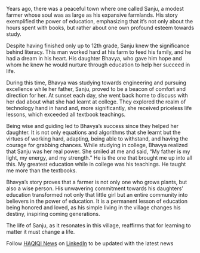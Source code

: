 Years ago, there was a peaceful town where one called Sanju, a modest farmer whose soul was as large as his expansive farmlands. His story exemplified the power of education, emphasizing that it’s not only about the hours spent with books, but rather about one own profound esteem towards study.

Despite having finished only up to 12th grade, Sanju knew the significance behind literacy. This man worked hard at his farm to feed his family, and he had a dream in his heart. His daughter Bhavya, who gave him hope and whom he knew he would nurture through education to help her succeed in life.

During this time, Bhavya was studying towards engineering and pursuing excellence while her father, Sanju, proved to be a beacon of comfort and direction for her. At sunset each day, she went back home to discuss with her dad about what she had learnt at college. They explored the realm of technology hand in hand and, more significantly, she received priceless life lessons, which exceeded all textbook teachings.


Being wise and guiding led to Bhavya’s success since they helped her daughter. It is not only equations and algorithms that she learnt but the virtues of working hard, adapting, being able to withstand, and having the courage for grabbing chances. While studying in college, Bhavya realized that Sanju was her real power. She smiled at me and said, “My father is my light, my energy, and my strength.” He is the one that brought me up into all this. My greatest education while in college was his teachings. He taught me more than the textbooks.

Bhavya’s story proves that a farmer is not only one who grows plants, but also a wise person. His unwavering commitment towards his daughters’ education transformed not only that little girl but an entire community into believers in the power of education. It is a permanent lesson of education being honored and loved, as his simple living in the village changes his destiny, inspiring coming generations.

The life of Sanju, as it resonates in this village, reaffirms that for learning to matter it must change a life.

Follow [HAQIQI News](http://haqiqinews.com/) on [LinkedIn](https://in.linkedin.com/company/haqiqi-news) to be updated with the latest news